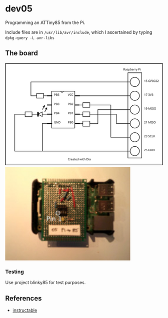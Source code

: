# dev05

Programming an ATTiny85 from the Pi.

Include files are in <code>/usr/lib/avr/include</code>, which I ascertained by typing <code>dpkg-query -L avr-libs</code>

## The board


<img src="dev05.svg" width="800">

<img src="dev05.jpg" width="400">

### Testing

Use project blinky85 for test purposes.

## References

* [instructable](http://www.instructables.com/id/Programming-the-ATtiny85-from-Raspberry-Pi/) 
